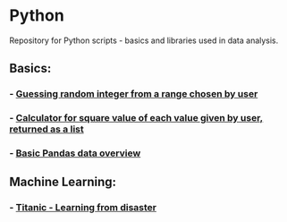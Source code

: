 # Python
Repository for Python scripts - basics and libraries used in data analysis. 

## Basics:

### - [Guessing random integer from a range chosen by user](https://github.com/okemoto6/Python/blob/main/01_Random_int_guesser.ipynb)  

### - [Calculator for square value of each value given by user, returned as a list](https://github.com/okemoto6/Python/blob/main/02_Squared_list_generator.ipynb)  

### - [Basic Pandas data overview](https://github.com/okemoto6/Python/blob/main/03_Pandas_basics.ipynb) 

## Machine Learning: 

### - [Titanic - Learning from disaster](https://github.com/okemoto6/Python/tree/main/ML/Titanic)

